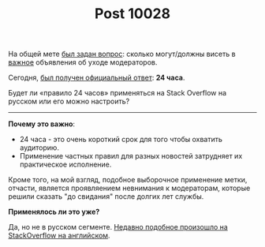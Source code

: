 ﻿---
title: "Post 10028"
se.owner.user_id: 337980
se.owner.display_name: "Anton Menshov"
se.owner.link: "https://ru.meta.stackoverflow.com/users/337980/anton-menshov"
se.link: "https://ru.meta.stackoverflow.com/q/10028"
se.post_id: 10028
se.post_type: question
se.score: 7
---
<p>На общей мете <a href="https://meta.stackexchange.com/q/342253/383809">был задан вопрос</a>: сколько могут/должны висеть в <a href="/questions/tagged/%d0%b2%d0%b0%d0%b6%d0%bd%d0%be%d0%b5" class="post-tag moderator-tag" title="показать вопросы с меткой [важное]" rel="tag">важное</a> объявления об уходе модераторов.</p>

<p>Сегодня, <a href="https://meta.stackexchange.com/a/342363/383809">был получен официальный ответ</a>: <strong>24 часа</strong>.</p>

<p>Будет ли «правило 24 часов» применяться на Stack Overflow на русском или его можно настроить? </p>

<hr>

<p><strong>Почему это важно</strong>:</p>

<ul>
<li>24 часа - это очень короткий срок для того чтобы охватить аудиторию. </li>
<li>Применение частных правил для разных новостей затрудняет их практическое исполнение.</li>
</ul>

<p>Кроме того, на мой взгляд, подобное выборочное применение метки, отчасти, является проявляением невнимания к модераторам, которые решили сказать "до свидания" после долгих лет службы.</p>

<p><strong>Применялось ли это уже?</strong> </p>

<p>Да, но не в русском сегменте. <a href="https://meta.stackoverflow.com/q/392889/2452869">Недавно подобное произошло на StackOverflow на английском</a>.</p>
